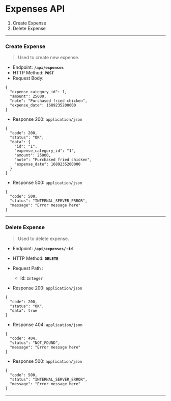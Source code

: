 # Expenses API
1. Create Expense
2. Delete Expense

---

### Create Expense
> Used to create new expense.

+ Endpoint: **`/api/expenses`**
+ HTTP Method: **`POST`**
+ Request Body:
```json5
{
  "expense_category_id": 1,
  "amount": 25000,
  "note": "Purchased fried chicken",
  "expense_date": 1689235200000
}
```

+ Response 200: `application/json`
```json5
{
  "code": 200,
  "status": "OK",
  "data": {
    "id": "1",
    "expense_category_id": "1",
    "amount": 25000,
    "note": "Purchased fried chicken",
    "expense_date": 1689235200000
  }
}
```

+ Response 500: `application/json`
```json5
{
  "code": 500,
  "status": "INTERNAL_SERVER_ERROR",
  "message": "Error message here"
}
```
---

### Delete Expense
> Used to delete expense.

+ Endpoint: **`/api/expenses/:id`**
+ HTTP Method: **`DELETE`**
+ Request Path :
  - id: `Integer`

+ Response 200: `application/json`
```json5
{
  "code": 200,
  "status": "OK",
  "data": true
}
```

+ Response 404: `application/json`
```json5
{
  "code": 404,
  "status": "NOT_FOUND",
  "message": "Error message here"
}
```

+ Response 500: `application/json`
```json5
{
  "code": 500,
  "status": "INTERNAL_SERVER_ERROR",
  "message": "Error message here"
}
```
---